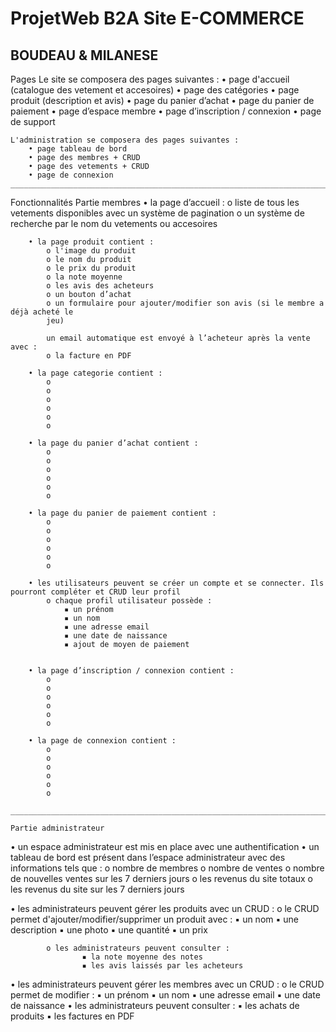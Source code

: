 # ProjetWeb B2A Site E-COMMERCE
## BOUDEAU & MILANESE


Pages
    Le site se composera des pages suivantes :
        • page d'accueil (catalogue des vetement et accesoires)
        • page des catégories 
        • page produit (description et avis)
        • page du panier d’achat
        • page du panier de paiement
        • page d’espace membre
        • page d’inscription / connexion
        • page de support

    L'administration se composera des pages suivantes :
        • page tableau de bord
        • page des membres + CRUD
        • page des vetements + CRUD
        • page de connexion
    _________________________________________________________________________________________

Fonctionnalités
    Partie membres
        • la page d’accueil :
            o liste de tous les vetements disponibles avec un système de pagination
            o un système de recherche par le nom du vetements ou accesoires

        • la page produit contient :
            o l'image du produit
            o le nom du produit
            o le prix du produit
            o la note moyenne
            o les avis des acheteurs
            o un bouton d’achat
            o un formulaire pour ajouter/modifier son avis (si le membre a déjà acheté le
            jeu)

            un email automatique est envoyé à l’acheteur après la vente avec : 
            o la facture en PDF

        • la page categorie contient :
            o 
            o 
            o 
            o 
            o 
            o 
        
        • la page du panier d’achat contient :
            o 
            o 
            o 
            o 
            o 
            o 

        • la page du panier de paiement contient :
            o 
            o 
            o 
            o 
            o 
            o 

        • les utilisateurs peuvent se créer un compte et se connecter. Ils pourront compléter et CRUD leur profil 
            o chaque profil utilisateur possède :
                ▪ un prénom
                ▪ un nom
                ▪ une adresse email
                ▪ une date de naissance
                ▪ ajout de moyen de paiement


        • la page d’inscription / connexion contient :
            o 
            o 
            o 
            o 
            o 
            o 

        • la page de connexion contient :
            o 
            o 
            o 
            o 
            o 
            o 

    ________________________________________________________________________________________

    Partie administrateur
• un espace administrateur est mis en place avec une authentification 
• un tableau de bord est présent dans l’espace administrateur avec des informations tels que :
            o nombre de membres
            o nombre de ventes
            o nombre de nouvelles ventes sur les 7 derniers jours
            o les revenus du site totaux
            o les revenus du site sur les 7 derniers jours

• les administrateurs peuvent gérer les produits avec un CRUD :
            o le CRUD permet d'ajouter/modifier/supprimer un produit avec :
                    ▪ un nom
                    ▪ une description
                    ▪ une photo
                    ▪ une quantité
                    ▪ un prix

            o les administrateurs peuvent consulter :
                    ▪ la note moyenne des notes
                    ▪ les avis laissés par les acheteurs
• les administrateurs peuvent gérer les membres avec un CRUD :
            o le CRUD permet de modifier :
                    ▪ un prénom
                    ▪ un nom
                    ▪ une adresse email
                    ▪ une date de naissance
• les administrateurs peuvent consulter :
                    ▪ les achats de produits
                    ▪ les factures en PDF